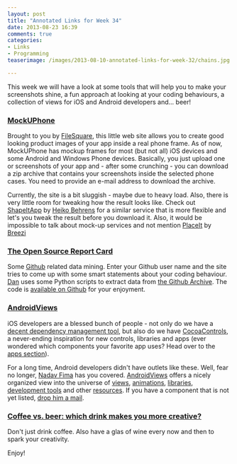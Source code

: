 ```yaml
---
layout: post
title: "Annotated Links for Week 34"
date: 2013-08-23 16:39
comments: true
categories: 
- Links
- Programming
teaserimage: /images/2013-08-10-annotated-links-for-week-32/chains.jpg

---
```


This week we will have a look at some tools that will help you to make your screenshots shine, a fun approach at looking at your coding behaviours, a collection of views for iOS and Android developers and... beer!

<!-- more -->

### [MockUPhone](http://mockuphone.com/)

Brought to you by [FileSquare](http://filesq.com), this little web site allows you to create good looking product images of your app inside a real phone frame. As of now, MockUPhone has mockup frames for most (but not all) iOS devices and some Android and Windows Phone devices. Basically, you just upload one or screenshots of your app and - after some crunching - you can download a zip archive that contains your screenshots inside the selected phone cases. You need to provide an e-mail address to download the archive.

Currently, the site is a bit sluggish - maybe due to heavy load. Also, there is very little room for tweaking how the result looks like. Check out [ShapeItApp](http://shapeitapp.com) by [Heiko Behrens](http://heikobehrens.net) for a similar service that is more flexible and let's you tweak the result before you download it. Also, it would be impossible to talk about mock-up services and not mention [PlaceIt](http://placeit.breezi.com) by [Breezi](http://breezi.com)

### [The Open Source Report Card](http://osrc.dfm.io)

Some [Github](http://www.github.com) related data mining. Enter your Github user name and the site tries to come up with some smart statements about your coding behaviour. [Dan](http://dan.iel.fm) uses some Python scripts to extract data from [the Github Archive](http://www.githubarchive.org). The code is [available on Github](https://github.com/dfm/osrc) for your enjoyment.

### [AndroidViews](http://www.androidviews.net)

iOS developers are a blessed bunch of people - not only do we have a [decent dependency management tool](http://cocoapods.org), but also do we have [CocoaControls](https://www.cocoacontrols.com), a never-ending inspiration for new controls, libraries and apps (ever wondered which components your favorite app uses? Head over to the [apps section](https://www.cocoacontrols.com/apps)).

For a long time, Android developers didn't have outlets like these. Well, fear no longer, [Nadav Fima](http://nadavfima.com) has you covered. [AndroidViews](http://www.androidviews.net) offers a nicely organized view into the universe of [views](http://www.androidviews.net/category/custom-views/holo-style/), [animations](http://www.androidviews.net/category/animations/), [libraries](http://www.androidviews.net/category/libraries/), [development tools](http://www.androidviews.net/category/dev-tools/) and other [resources](http://www.androidviews.net/category/resources/). If you have a component that is not yet listed, [drop him a mail](http://www.androidviews.net/contact-us/).


### [Coffee vs. beer: which drink makes you more creative?](https://medium.com/what-i-learned-today/f7fcb3b786b1)

Don't just drink coffee. Also have a glas of wine every now and then to spark your creativity.

Enjoy!